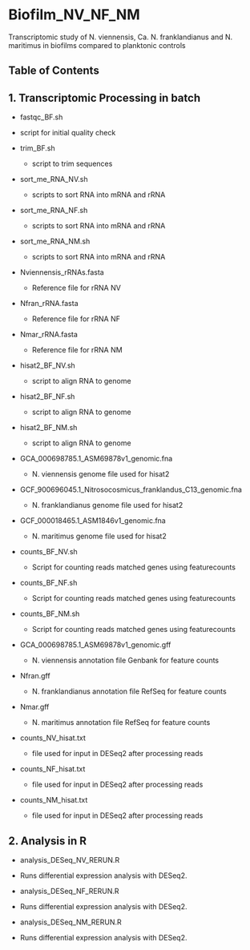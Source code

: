 # Biofilm_NV_NF_NM
Transcriptomic study of N. viennensis, Ca. N. franklandianus and N. maritimus in biofilms compared to planktonic controls


## Table of Contents

## 1. Transcriptomic Processing in batch

 *  fastqc_BF.sh
  * script for initial quality check

* trim_BF.sh
  * script to trim sequences

* sort_me_RNA_NV.sh
  * scripts to sort RNA into mRNA and rRNA

* sort_me_RNA_NF.sh
  * scripts to sort RNA into mRNA and rRNA

* sort_me_RNA_NM.sh
  * scripts to sort RNA into mRNA and rRNA

* Nviennensis_rRNAs.fasta
  * Reference file for rRNA NV

* Nfran_rRNA.fasta
  * Reference file for rRNA NF

* Nmar_rRNA.fasta
  * Reference file for rRNA NM


* hisat2_BF_NV.sh
  * script to align RNA to genome

* hisat2_BF_NF.sh
  * script to align RNA to genome

* hisat2_BF_NM.sh
  * script to align RNA to genome


* GCA_000698785.1_ASM69878v1_genomic.fna
  * N. viennensis genome file used for hisat2

* GCF_900696045.1_Nitrosocosmicus_franklandus_C13_genomic.fna
  * N. franklandianus genome file used for hisat2

* GCF_000018465.1_ASM1846v1_genomic.fna
  * N. maritimus genome file used for hisat2

* counts_BF_NV.sh
  * Script for counting reads matched genes using featurecounts

* counts_BF_NF.sh
  * Script for counting reads matched genes using featurecounts

* counts_BF_NM.sh
  * Script for counting reads matched genes using featurecounts


* GCA_000698785.1_ASM69878v1_genomic.gff
  * N. viennensis annotation file Genbank for feature counts

* Nfran.gff
  * N. franklandianus annotation file RefSeq for feature counts

* Nmar.gff
  * N. maritimus annotation file RefSeq for feature counts

* counts_NV_hisat.txt
  *  file used for input in DESeq2 after processing reads 

* counts_NF_hisat.txt
  *  file used for input in DESeq2 after processing reads  

* counts_NM_hisat.txt
  *  file used for input in DESeq2 after processing reads  


## 2. Analysis in R

 *  analysis_DESeq_NV_RERUN.R
  * Runs differential expression analysis with DESeq2.

 *  analysis_DESeq_NF_RERUN.R
  * Runs differential expression analysis with DESeq2.

  * analysis_DESeq_NM_RERUN.R
   * Runs differential expression analysis with DESeq2.
